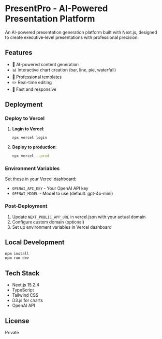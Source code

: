 # PresentPro - AI-Powered Presentation Platform

An AI-powered presentation generation platform built with Next.js, designed to create executive-level presentations with professional precision.

## Features

- 🤖 AI-powered content generation
- 📊 Interactive chart creation (bar, line, pie, waterfall)
- 🎨 Professional templates
- ✏️ Real-time editing
- 🚀 Fast and responsive

## Deployment

### Deploy to Vercel

1. **Login to Vercel**:
   ```bash
   npx vercel login
   ```

2. **Deploy to production**:
   ```bash
   npx vercel --prod
   ```

### Environment Variables

Set these in your Vercel dashboard:

- `OPENAI_API_KEY` - Your OpenAI API key
- `OPENAI_MODEL` - Model to use (default: gpt-4o-mini)

### Post-Deployment

1. Update `NEXT_PUBLIC_APP_URL` in vercel.json with your actual domain
2. Configure custom domain (optional)
3. Set up environment variables in Vercel dashboard

## Local Development

```bash
npm install
npm run dev
```

## Tech Stack

- Next.js 15.2.4
- TypeScript
- Tailwind CSS
- D3.js for charts
- OpenAI API

## License

Private